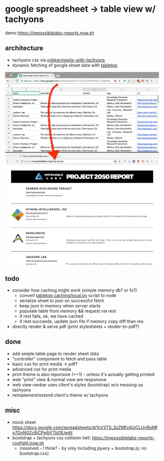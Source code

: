 # google spreadsheet -> table view w/ tachyons

demo https://impossiblelabs-reports.now.sh

## architecture
+ tachyons css via [mikker/nextjs-with-tachyons](https://github.com/mikker/nextjs-with-tachyons)
+ dynamic fetching of google sheet data with [tabletop](https://github.com/jsoma/tabletop)

![screenshot](https://github.com/100ideas/impossiblelabs-reports/raw/master/static/2017-06-17_impossiblelabs-reports-screenshot.png)

## todo
- consider how caching might work (simple memory db? or fs?)
  - convert [tabletop caching/local.py](https://github.com/jsoma/tabletop/blob/master/caching/local.py) script to node
  - serialize sheet to json on successful fetch
  - keep json in memory when server starts
  - populate table from memory && request via rest
  - if rest fails, ok, we have cached
  - if rest succeeds, update json file if memory copy diff than res
- directly render & serve pdf (print stylesheets + render-to-pdf?)

## done
+ add simple table page to render sheet data
+ "controller" component to fetch and pass table
+ basic css for print media -> pdf?
+ advanced css for print media
+ print theme is also reponsive (++1) - unless it's actually getting printed
+ web "print" view & normal view are responsive
+ web view navbar uses client's styles (bootstrap) w/o messing up tachyons
+ reimplement/extend client's theme w/ tachyons

## misc
- mock sheet https://docs.google.com/spreadsheets/d/1cV3TS_3zZMfydUjCLUnRpMfo7GnN0Zc6iCPeibYTbDE/edit
- bootstrap + tachyons css collision hell: https://impossiblelabs-reports-cssfight.now.sh
  - (resolved - I think? - by only including jquery + bootstrap.js; no bootstrap.css)
